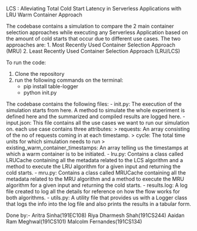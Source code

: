 LCS : Alleviating Total Cold Start Latency in Serverless Applications with LRU Warm Container Approach 

The codebase contains a simulation to compare the 2 main container selection approaches while executing any Serverless Application based on the amount of cold starts that occur due to different use cases. The two approaches are: 
    1. Most Recently Used Container Selection Approach (MRU)
    2. Least Recently Used Container Selection Approach (LRU/LCS)

To run the code:
1. Clone the repository
2. run the following commands on the terminal:
    - pip install table-logger
    - python init.py

    
The codebase contains the following files:
    - init.py: The execution of the simulation starts from here. A method to simulate the whole experiment is defined here and the summarized and compiled results are logged here.
    - input.json: This file contains all the use cases we want to run our simulation on. each use case contains three attributes:
        > requests: An array consisting of the no of requests coming in at each timestamp.
        > cycle: The total time units for which simulation needs to run
        > existing_warm_container_timestamps: An array telling us the timestamps at which a warm container is to be initiated. 
    - lru.py: Contains a class called LRUCache containing all the metadata related to the LCS algorithm and a method to execute the LRU algorithm for a given input and returning the cold starts.
    - mru.py: Contains a class called MRUCache containing all the metadata related to the MRU algorithm and a method to execute the MRU algorithm for a given input and returning the cold starts.
    - results.log: A log file created to log all the details for reference on how the flow works for both algorithms.
    - utils.py: A utility file that provides us with a Logger class that logs the info into the log file and also prints the results in a tabular form. 

Done by:- 
    Aritra Sinha(191EC108) 
    Riya Dharmesh Shah(191CS244) 
    Aaidan Ram Meghwal(191CS101)
    Malcolm Fernandes(191CS134) 
